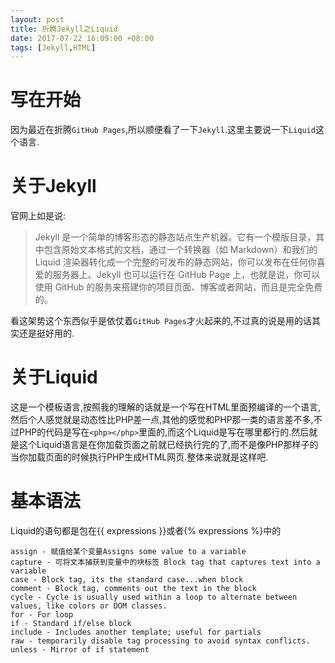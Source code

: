 ```yaml
---
layout: post
title: 折腾Jekyll之Liquid
date: 2017-07-22 16:09:00 +08:00
tags: [Jekyll,HTML]
---
```


# 写在开始
因为最近在折腾`GitHub Pages`,所以顺便看了一下`Jekyll`.这里主要说一下`Liquid`这个语言.
# 关于Jekyll
官网上如是说:

> Jekyll 是一个简单的博客形态的静态站点生产机器。它有一个模版目录，其中包含原始文本格式的文档，通过一个转换器（如 Markdown）和我们的 Liquid 渲染器转化成一个完整的可发布的静态网站，你可以发布在任何你喜爱的服务器上。Jekyll 也可以运行在 GitHub Page 上，也就是说，你可以使用 GitHub 的服务来搭建你的项目页面、博客或者网站，而且是完全免费的。

看这架势这个东西似乎是依仗着`GitHub Pages`才火起来的,不过真的说是用的话其实还是挺好用的.

# 关于Liquid
这是一个模板语言,按照我的理解的话就是一个写在HTML里面预编译的一个语言,然后个人感觉就是动态性比PHP差一点,其他的感觉和PHP那一类的语言差不多,不过PHP的代码是写在`<php></php>`里面的,而这个Liquid是写在哪里都行的.然后就是这个Liquid语言是在你加载页面之前就已经执行完的了,而不是像PHP那样子的当你加载页面的时候执行PHP生成HTML网页.整体来说就是这样吧.

# 基本语法
Liquid的语句都是包在{{ expressions }}或者{% expressions %}中的
```
assign - 赋值给某个变量Assigns some value to a variable
capture - 可将文本捕获到变量中的块标签 Block tag that captures text into a variable
case - Block tag, its the standard case...when block
comment - Block tag, comments out the text in the block
cycle - Cycle is usually used within a loop to alternate between values, like colors or DOM classes.
for - For loop
if - Standard if/else block
include - Includes another template; useful for partials
raw - temporarily disable tag processing to avoid syntax conflicts.
unless - Mirror of if statement
```
